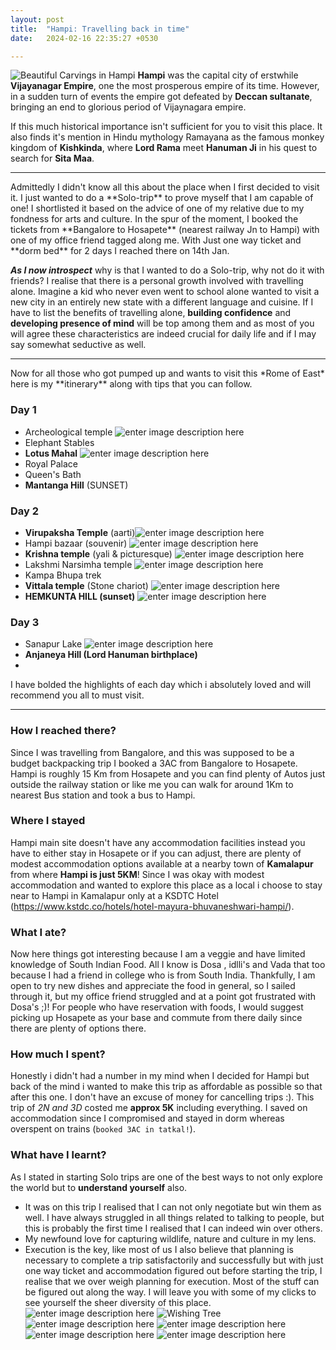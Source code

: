 ```yaml
---
layout: post
title:  "Hampi: Travelling back in time"
date:   2024-02-16 22:35:27 +0530

---
```

![Beautiful Carvings in Hampi](https://lh3.googleusercontent.com/pw/ABLVV84Jwi8ccF2TxPBC9YtcIyFiP2E9cUDK7TX_usG8VowDb2jEbFD6aKNV35T7XDsqjsz7rKVzqLUB8SY4DL5VzVACJk0TKoMmT_YXFwdmpi4j4p9Rv_gay_4JO0DA5E452NN6SJs054W2Qvu56fxBLSnaPMFKIzi5PDxRU1qXT5IbN4OgGkW8wW6wo0lO5KoZx9LzjXi4whLHZcO5lbCStr9MRScez3Ua7J8Esg1Yhnd3k2FRba4WcdTG8vJ5po7qA3zIWbwz3cCqj--Sq9OqsikoR58VY6AZntP2vLerVR7K9omtZ6P-TPXXYOq4TIrrp3mQtQbLc8xUHZouTD432AD-2nNTvl9fBiN-ezIwHZG2b21xMhuDnipWlm8T0Jb_Lj7U4cfgG4jdBxg96spuuiXu8k6aixPfRq27cTSNegWiBtL-Nf1QG0gy2BXZuMH7tK-GsiL61-w9L1lrfE2JtXdhedf19n1Mkm0mjQXa0RZncOpVaoyOByfuRCBCkxQFaqgObEiI66OHaYbtOoptq7AmENkv6mCh-ggCzY_fSmRD2YNSXLtjQlFXdYtOd0VyKfBF-Z6o74OB-BhxsZeMY8ivNzesTivvdQAN13W0zd5vn_DRlYy_1EMvAAkY9HaDWUTlZuUTfo5ytzfxC1cpNUcR9ganiuZlY55o-fcJfXkZUhw8h51hbYfcAXrPUMFyA7pBqJ4IyNR-1-psC2WhKLBcdpjDnNllg3Wqvfj-vZoTyd_-4m1W7WLYsiESmTg2_m86EaeJyqhjeFJW3_jipT2wufaF6BMW25e43NkRTm6pBDTiE98PrJ-amS99YbnCe9UvsAo8OQP-BCDiuF7hJO2J46jlaeLc1Nh8L8weV4Lq2eefxUI4PeL6I2khvfIvndimkYf-ZSXi9HqGkhNFay_ifGThRhjo-OgkhDbmpWQJsBGtaCRlb4SuYwpc3VTuFLDWH_IWX0vuStIc_WxWa0PfzT5X0YcxZ8_M3MqHowiNRvbSq2ofUDG7Xv8BYtM=w1685-h948-s-no?authuser=3)
**Hampi** was the capital city of erstwhile **Vijayanagar Empire**, one the most prosperous empire of its time. However, in a sudden turn of events the empire got defeated by **Deccan sultanate**, bringing an end to glorious period of Vijaynagara empire.

 If this much historical importance isn't sufficient for you to visit this place.
It also finds it's mention in Hindu mythology Ramayana as the famous monkey kingdom of **Kishkinda**, where **Lord Rama** meet **Hanuman Ji** in his quest to search for **Sita Maa**.
<hr/>
Admittedly I didn't know all this about the place when I first decided to visit it. I just wanted to do a **Solo-trip** to prove myself that I am capable of one! I shortlisted it based on the advice of one of my relative due to my fondness for arts and culture. In the spur of the moment, I booked the tickets from **Bangalore to Hosapete** (nearest railway Jn to Hampi) with one of my office friend tagged along me. With Just one way ticket and **dorm bed** for 2 days I reached there on 14th Jan.

***As I now introspect*** why is that I wanted to do a Solo-trip, why not do it with friends? I realise that there is a personal growth involved with travelling alone. Imagine a kid who never even went to school alone wanted to visit a new city in an entirely new state with a different language and cuisine. If I have to list the benefits of travelling alone, **building confidence** and **developing presence of mind** will be top among them and as most of you will agree these characteristics are indeed crucial for daily life and if I may say somewhat seductive as well.
<hr/>
Now for all those who got pumped up and wants to visit this *Rome of East* here is my **itinerary** along with tips that you can follow.

### Day 1
 - Archeological temple ![enter image description here](https://lh3.googleusercontent.com/pw/ABLVV85lYhaBfcmDmIEqw7O8oGzNO-OImdlYYf7LBE8or-uBLnKnmOfyFuuFkF1B6Hx8wm3z3a3MtyQyuEJ7DBJgTro4d_zUrQLIhsD28DS_6FjRl3sVGB8wHmE7uC65mqMmuIspPiMWMWF1jsroMGiwri6Wn6pkbRkmMeEPz7aVZQzEe-nTss_pQigfCZv1rXYISOY09rJfk0CCTQ3VcMaqW_FB_8ULKEgw2eAxQ73anoFevVy96fxFQherbMsXm8eD1TMTeuqIBKdizomRs9PVtnzJxoOgvPuTo9qQjhMTYv3H3VhhepZU9V4kmE_CjrNkBV0JGlUhCBAbnk3Y2CZcpkq0tB88Q6_TeqCgOr9lQNdTyRYRr4DTOpJQZEJhoufHKmUQ6DdUf0-ff6d6cQKE12I58EaZyKyjqFLabJG8wYPlTPC-5pS1v_hZBNLxDFlM7ye359tBUz_k2BYKS3oarI8jPRc2trAsAP7psJG6KsNwgq5Rj-n5f-VCrMLOyJbhN_XRJDIgcH5zXzrmYGOYmyWSiOhQd73f7ON-f3t7Lh_kkyXpEOPE8O6YlYU32xGFuziPmEr6WNMyM8pRRcZyin-encTfDrGmzL863Pjn-Hg1X5zUy14I_LLHOyHR86grPM_sE8yCzHRBZZixVDvXB5wPtbLqXy11VZ_dZLskQAK9vdwoVpv3fMlGRTaKjJ5V86nsX3viw6URfWkQ4VoEt4bQAZruLGBoA_LHxXwLORVPUazJu7a0FyndMIBHZsHm8pe1M0GyERW04rCi4bJp5N9vU_a3wWXW1UFH0RlUZE1guCy_NEM1OWx_U1lkPPudp4477c4NqaH8GaMhT5XldTYANXWdQGtAW68igB3L9ayIW-gDnht7T5XM2IeSnTrbkqYQmnO77i59erI0xVO0eKl7uFpPDP6sbKFLmg-XdjsYL34c8NK0H4emuwr04JkPOJFcLUqNVvO9GUW5akcK-1xQ_ROL5YArIOIeMJmsge1X2X2DbrvGkIIymjKHDDjC=w711-h948-s-no?authuser=3)
- Elephant Stables
- **Lotus Mahal** ![enter image description here](https://lh3.googleusercontent.com/pw/ABLVV84D1Xxn2DTRFWhJLLeNAPynozhcXwwIgBOCHrp4g5yWLpuczN76ke5fv24i8egPiR6p-6UoP1TA_CuthC0lLIpRvoN704uAdYrR7u071-2ekYJubr1t1i5b5FWkob7_XlNeOJlYlVfp69yPzUKqRQUmh6IsaAxqlgfFy3g6YEa2CdyasGRPkHSuKmxx_q6H5U_0dGaD83zq3T6h0QHyn95lZQC60N6QWxeZjPpMTlTk-chlR0iaWfjXjVYdiWG_LmiHmTOUjCWQlEkQuZycTqgicSvZM7FnksBAtaMB3ObcpBWN6_1UiQQl0Xpd3ML6j-FIjdxczC6cDc1OpttM0kJKqfFGOGgkVovro1dqnVHb9dC9sQUaQ3XuLB5pjnFQvwrh9EmqcjPWXZ0F07-V_SvTxHwUGqdwNf8LZSXaxB2qQr9vv2lOANjXRO4_7YduUjIDZPhWEJLtRZ_SMmHzR3BGJH8b0QL1fbMW-m9wT_0-dIL2Rezv_R-n5tbJVoVkM4FKsIzA4NcOsGFOjMClDBeajfgs-c9p15DxOZFE1e05cjmIM6pCe3jqMnMTsvWjRlhT4AEnh3U5yqtJhLwBHCzFA1WLgHBt98Fu-QJSNAKuOtag5TWcs0FtcNrrL9boWJ2WdTm2Gy_3q_vagPlWIcDwrRY-vsDAbPnwJIYko2Y8Bk3cBp5EBgoAUzgGh5iOMv43X_ebw-HV76Zd1I2H-OAkmmferjcP-79PvHAjwkm2qrgpA0saYysW5S_TAZ3ltnL1pn4PprEmiWqdoJUhXpuKcIWQ4rQmh6oyjgWPaO_uscVXCHQfQyd03gBh1DzaUSqJRx4IYaCeFS-0fR7-Xh0Qsor3nqQU7w79KrAVPjrHARuqUgG9XC5GZInrXM1ype3A-amLVPYDSuxpiaLOLddpcP1-0dLaW6Y_2U2BTcek9XoSt2VVE79UPoXy2rSlqc5pJwcbqINhk78QMRXf1jJtb6HjiWeSu7ymnTLejcr9DDJQj-FK7-DU-lorg6az=w1920-h448-s-no?authuser=3)
- Royal Palace
- Queen's Bath
- **Mantanga Hill** (SUNSET)

### Day 2
 - **Virupaksha Temple** (aarti)![enter image description here](https://lh3.googleusercontent.com/pw/ABLVV85BMnfJACRxtBCDy4v8NFBKJx8sNZQQi1URv6uE0aBu4QsF0oAmgRhDXvXvwMwr1WSnB-2gUKD5UzxW4AbTo_JGaqnUSOrP_wn-SLdqVRPPqG1RWYQYi9lsdxhGu2oV4661_w66Gr3RzB2aOPuoEhPyqEosCp0e8CZalc7NtnYQG_vxK8FdkCdj-NMzio3KL4wl6Gis_ODG68t2alSa7FPaAWtp0iSa4Qh92MubnmxD-SaoBdQAiO6yMwC_YPWpldQhyD7wIcIVpLGOmUSfipFIp4tUrx4jx_NuAyzDcTwwkh6NoTthfL97BiZBQ_wNvwcUPOjhEcinArnbkFBJ_LDZ_eRyC-ngqEqDrExuIA13ISDdpVyAQGsnMRdpq7UQH6OMIhOHQPMVAfSo17wnwudGVRLSw4u57XrWhlaQvh5m9uI6kwBtvX8Uv-NlRMyyGglJOfexWNiQWVuO4hEb405qmOWeym5ku-XAoedFHhQbnlaHACTFlbKErFFM_Vyzv2YgPSUn_zcTQL8VLpgic150zsT3kr8O3V7qifvixKYJGkkmTpsrFyB9C8rQs_KxD09FdC8VA8bCmIQvR0eKU7cjocdRPf0blL3qchoTLE-t3vROl0rIAspJ2TPTdvgX1yDG3qajOMDPSnjodYhyc6mNu0WQUgQMg80DGyFXu8njougOTmP55fYZJeH5AOBPyDdgtqMJNY8jURP-KrG2G5NeYO2xqS-62zSEJxpoemiPeXhm7RP4YaeH3b5C5KCmRdv2n59LgZQwrL2IFkB4p8czMvsB8lxzE6RgC_BwvxyS4XpaaUgoZUm-Sb23biHRITZfbBqwphQyv5yW7QEDi6sCxZxqWrMPFsn1DyI__vJM78bJ3kLdIUmWcIDCJF5j6bmUO7r8_h_St10uH3RLuwUdJuzYk8jeDljlNXX9zYOcNl2CQcJFC9MQqH55p051wYgb9WB-bC6Jy8BrlpRzvfQ_jcbjYrmCaI00VJvZlq95zgJMbE0lTyRO0WjKIwU=w711-h948-s-no?authuser=3)
- Hampi bazaar (souvenir) ![enter image description here](https://lh3.googleusercontent.com/pw/ABLVV84nUOSx9aFI5HTb9IFVZpuD4i8wrYmkLeEng6ufFbvNs49k5iAy3HPoYFcSe4Oo4gvEm385xm1r93766A2FBmhPZI9fGQenGHxmzCfinnZKbBM7N_t1S0vNvzkOugsb0Z6VIJvPLKPcW8zNg-t3lPdRrWM4wzL5eITP_MVn7LP14ZuUoAra9-tUV1G39fzwBdpNgCdEr6NNJhpzxlIL7nYIGR1H6o3JdNp84zclK216DIZJY7zfgFt92nvn5DrhOMKmqyFz1Y9YIerFi62LVDjaHH85cnwYAIuwdZoOVmf87gpvKOnApFTuLrcCRzo5BAGv8NYwDVQbteRoSbrHYFZml4kCYEC0JB_nzUrEPlPkGVxHHzfnoHRFtn9UExqLj6aKxehUtOkt_EDbVdxclaDPTbRt_jfsulTrPeSuW9XPdKRK4RIWmo2DRhbV0-SFJqLJqrc78RPsv2bNUJfvgs4yP7oYrRD5g4VDn7vtAPf7qiwLnGGH4QIBZzCPU8GS1UOZoAqeGurltznntZV6JsXd8KNQndDX2P8l57kEiGLIedxcWrW_qKKSAAAqF5R3u4RVR-iap2lvuCAlpsntDjR23QT-tYYfylCARpwvrNjYnzVIDOlvzQ6dh_nHMwYRYDactSuo4iTkFjIccBTyD2WhPtFCPfcZ8xCm16QWtclEawakwqdQoEbkkS-CKKIb0MQ3NCkObnawt_KWwhd4EuRsrvyTl70n2Vsb5of9qsMwo2LtQz_DunMRUbRCAg96-l6qGyzd-Tarj2al_lAUiA_--xdjbxfei_r_vch9_iLw0jssXTDcFiAAdtIy8Ivt6Hoxdp6N-AQBzJFkUn9QtENJEsIEpGFla7t9vDz3N_0yzfp80hmlqg_9H6VPlimmD_hwMVVkvimPtgmbzAaHZkOzJTRY899FHliVgkAyH3DCVq0jtmKOuwjuu8d2oKp9rdD4ffgGzzWVslas9IEtzVO9F5IsajMFGkgFu5ndnztNDiwUt5fBc8asQg2ODdk=w401-h301-no?authuser=3)
- **Krishna temple** (yali & picturesque) ![enter image description here](https://lh3.googleusercontent.com/pw/ABLVV84xV3pE9u7nRXffGBHMjqtD7cSghDeWokBceYErlw-bOvy-anMbrzCt8_YGGI7gHthOc7vFRIqLps2bS-cNxOdINLIOJhHz7paSGnN1fFTTzqKWeLEdO3Z2WmYIDrVev-B1yfvvR5u7_uTlDOq7AwH4BG4crmTABXD6KO3kZrKO0mqHhvXNyGZXw7jH4DsfGauhTi7cC_oEg4kqykndO5W72IRBos13tO4HYQcgB6P-VcIItiqyPr2N7bAIq_aXUpCYKCZ981vwqeq0zcqRxRoFLjZDAxQcTcd1ucbWRIlmHdfrZwpQ-ZSPSQPovtr7HXvg1MmtsktXngEtXbxABG9LeOiy0JZqk1keV8b6sPwBa_VmjsJCJrnwI-6iZNeCgZu4EB5vBSs_4da0SWqW5tVlWq8GhEe3kf4RO-zd8bF43726K16s7f25aDixFv9c0wXTb6lFr39lh8FK-E-Pk4eNKAt5TKC-HG9xrOElrUfGIpoGMS9SzlvPqnMdOohIP6mllmscOwSZ2vtIFgxvmdRiKcedZLqBC45ZUPVMwwcF2E9YiTPWTRxdVeuXuDl-lr0yE7vc65Wg0UgRBNcVJLBXE7M_MjtYC26tk4i2dRI2DAndNNzY6nMzSIXuRToV03DU8MQqdRK2ibGcnFg8DSmscgzfGG8K_7AIHFvkjGLIgaBYSk03YRKQzZNe8VAEPm4YyBlSxfO_s9ee2SylqJ1iexl6TPUTAjfYWMzwJQVFJK6qy2qPwrehNCiR7dz4vB4zFYO1ByD-Di309DYp5pvGHKv36SZ_wN09IUI817L0hZQXNOZ93AYJ8YSHMD4Ea1ml8qrj3f58GQbLdF4zpgvCVGpByupkg6RjYMW7Yw2guS6kswiPNSNdZgE01XR-kBWBSJ_-tHs2-FJtGDhSVW4GMCVwxU354NYGBVeLvRwYc7l2iWqTmj5MpUft4T_A5J43VLDDirr15DOkPIQNKWiW8K1XwWVDCXaodPelMIcKaGHPp8-UsfN-RQUPzqc=w711-h948-s-no?authuser=3)
- Lakshmi Narsimha temple ![enter image description here](https://lh3.googleusercontent.com/pw/ABLVV84S4tBaGCj5mXD0qTlfRVrgd7wLO0FQJpLMgWncZc4nyPhR73ca_6jZe5um5gxSTDOL9tIgB5e8loois_kD-p7lUTi9TnXmx2MKrHZKAZmtpNlzMKU_hMaztPDDN07Iem4MdENJACEC2ONaeZRiVbGkrZPD2o7DU2UQjU18WLtKh21o9rmtmtu5RCKxQLWIxs4yzhF9j_u4M_nDC-B_SfoTDQ4z8ohYEuY0ZnUvYGteVz39GG71xh8a7A_AlvWJP3Y7bwvPswouC3DGQZhuL-ooks77-rxS9h_gllYK0zwQI4cBGbCDkZqntELqy7Wqk5T4el0KJcCzvqjC2aqaxdDJUzQRdhtTUpdj5B0_GvRgrPmOVsXHxhHOdOf53Fw8J9DZb2Jx4IHauZOLO_TkPCciCh4vHhcZyU6rjKakgXyT5xJo3VzHQ7X--dJEAwg2TKbsnxe2z9yOMViyOt31tIhuEgr0nxf8MvHs60v9AKIwtq9ots8k9Iqsl50HAIGczN1HvSoCY9UwURmn13uy42onTtzJAqYFWYhzIxC2osc5Fvt13hDImrgTh4OCoAfxo0jLdpi2fm3LiDIRqS_34vwYFxUdvTK67UnN2Gqzwo-xe5IJnBlrCEyn5KSjNGu8mNt_111DPwIENVLUY3UfC0tirqJC1myfYauu1XYIKeXFTA7SobWf0Nux4_i5Hw4zl8_rED1Vphjgg9QwWA3MYyluvyzBGVU7H8ltaFCP-KQM9zWxUuc_ZQvsg3U3y_oCLfpdISDxKEbVy1pS5yA1p25nmtJSsPfPXyJKBVjfjKFbWnowvIfvVzBMGTstaoii34QP2IWz6YW3QD9Y6iCQ6dYZgK38BJI4NuRDd07tHTaV6RBnvIphJl_JdQPAkMnlnDJI5kGJ9XomN7ncranGOVXQuyKw77wCvTzwOpM1N8zBpqDfwLsBW3-XhjMbuU0ppwjJ9oga024y8EJmDpZulZmpuYCtlCq3TnJsYQ-LENdPCr0Dwz5sp28e5Iqkng-b=w905-h948-s-no?authuser=3)
- Kampa Bhupa trek
- **Vittala temple** (Stone chariot) ![enter image description here](https://lh3.googleusercontent.com/pw/ABLVV84IPfMK2klPhQtUthxxxYmnHnBVp6mfQxxmPGJnT-xvb63M0UNxgbEcuVncdrYSF74aUq4O3N0mYpIlwP6itan3LfAYKaO8c2MRQ3OraEva75KXw5pNDTHTMlyTkxk-cbkHPXpeT-yeAzMWaCHpvujYA350KuZKiirLh4y9me4Nyz9HI853DG5_tIp54znskkUMLofj556pMeSXXimFDW28N8EmzEoOQJREJzUdHSUX_-QI52Xy3XwxpZzIzYb3w-LVquZSfUkv4hdSmaESWbHPlYvdeJuaFJX4jw5k_lh8T1YlImE6DO2QanZE3tr3ExS2SmAQWDW9KSjK_gzdHflCmB5wx37WzBg94P1dSz-vr2PAJmd6reKmQv94utFo5OVdNW5CzMY7E-AgoDJ262KBsPrKS2U2DkuSxQeGdt_pwCbqikFiNByOCfiZqLSuQYSYbuldx0vfT2FC653508WgYAIqu5PeZ1_oRG2REttI0_vTpxAlQziq3Zlq2APRC7crJYNWlwl31zuR7vdB_Q3az0jri-Vt2mHjJF1DjNegT0qDVvqAl99aGqWTe2fMYhUPrYiC6koMI0MzPLDVluMsvXnqtGsaqe2ySx9ERlMMmyB7HkE0QmDh0av36VdK0ugedGvdFctyNeISgGFKHZLfGL5yab8aVZ0f2UIS2PU6RKEKwo6ZspzX-xmUTeOKz0mPoG0Nm69FgTb37C_5VKX4Mz7s-BsCiFK5I4WCp13V29vxsErS1emUxTrRDttLasRh1OVYuBEQjUb3Rfbe6rrP9PN-AJDemfQO8E8KuXtA6pnGvUvwc44XTKhhsmG8dpwjyymjaTPk5AMnVIuYOuVDpaxPF9kBwveu20yVJv8ITLrZY3GYsmkOInGEIZXvUCQ0a-dCIKO-rtwfWTQaDpyGnHDDfPD0ieRzBlZvv7k_S7jNdLMCBSw_RWlepyjU7cTJEcIA6i5MZA4L0KLBNDAOzJQkps90z3NeBmQYRIDsRly8sjZ4fpMDTWyHNBof=w1264-h948-s-no?authuser=3)
- **HEMKUNTA HILL (sunset)**
![enter image description here](https://lh3.googleusercontent.com/pw/ABLVV84y8WVumcXOxIqvIn8xVmELN5rkz3-bImvN44YEXCcmVV2oR26cn43x3Vr_KUQeyNS_NhDT6Ut1yaYXaqNqrI7_T4f157r14G2YGHACf9R0GVzSGxgIWWMwNzZpALf1-Wyc0f9m2auoYlosLvBM54u8XhvBH2gKFHEFHakA0yYQECsRocwNRnFENQxaQwayqiZ3KK45lNw6S1uuHdi0pSH1yGlrPx6XfxM5srzubroKsPG2UhxwKnfhCncRGDb0w6Ze2wHbYg58oloXdgjsn74oh2ZguA-qhjibIbWJpkSo0vIwzzssKopGmtNNv-xIv3W0-aX5kPOCC7r5-Y78pXb_-2tQrLPYvcvOXkPwG3-6VyhLIQQrwRtjmtpk123DHDQkSMsIPrVDLmVEc_Vn2nI5sqtAnhI6up9HQ_4ddAuzLua8wKaLqo3KAh12yBW4VCux6r02y47n5gqhNQBoARuoTEJ-o4e4Iv6v21i6NQY2f9RvP7Fburu-Wc9AiQyI2qqF3aO3fsP2g2aHr_AtU1_QmeJeakagkO6CvPYp_XfIjrfpvmVvJ0cUxQ_NWJ-XMboJMXH_GFP0uLQf8IyroMD7kt6RnuWfJFe4AE4AyWEhc0QF4sHBvc5_lMDeUowC5mvDtnl0x0-S5_33wyP7oSq3mKky8W6rjquumVTzVGq4nRamyDgByKeUlem7FTvqtPsrf3VFiPdUvY_7RVMDCy8UjN1AjpCVVwqGKyo8ZkKBgVYpmgxzicsbB-twlinBNacYWpqXnt43DyUZz88LOD_Lt6CAvJjgH2gcMNzXHAPPm36UPHLa_dp8ZUEMfVZqz0luIENlD-LA28t9M87m9whpHQQGdXoC0-G1ePV__GiehloH3eG1vJ4LsvCMcR3rVc_cPTYtRDetalLC8XyKKBHLOca9fWN-b0ivpk6VzDUMdL-cNmeiCuCmL7Q0ZO-2iBZUJ80mlrGCKQurAMPTjX-nEraybwUGhtaOYW-_o6UiAY2MIUFIokKTvy4sbaU=w1264-h948-s-no?authuser=3)

### Day 3

 - Sanapur Lake ![enter image description here](https://lh3.googleusercontent.com/pw/ABLVV854g9U_cnH_bp4zfvqx3EZJZ8kSYZ15YnbsdYBLAwEWQfRQ1tljVQFhdugCEHtV4jkfP7hS4bw5-IXCoOomCVnJAxQkbZTaNLPiWSErlO9_lR_9aSBevSNsE_GLyy5TJZ9hAYU7mamhsq5yZi_1GJ4xNYHtUgAgB7U28PVZ87bFXoOz3EBLvFTmXZIBrXpXjMDFoxkchR87tHkCaMWFvxrl0Ep7ELFq25U6BlponhScMnlnabMrZMmtKr6wC2c0GT7WOrUQGFKvlQ-HOOe5xt9JWWcvO_3PoE3NTMbEowv9vqHvU4PtsGNR_I31t5Vw0fGCjeJVWEl85KpNQkF1_bYwpBeQFtoYiwEN98vhRLXuJOdvF40y360Pbo9CxP2xK-zx2ZivEQ1mN_iaHJbdvYck7mkKX0JMBxl-mnCvV2vUjnum9YPXs4U63wUAFXHL1Dqwuf16X05A8MHMn3c2-X7YvGcdvBPl5X48QL101EtbJKCWCbj27Qumuhn8A0CPOQ9gOaGedXJEqn3EFHtJp9ocyBN9YXalCOSEAZ1Uz5hmC31bOcg9W72DMp2wpZFuja3oBFGQhjtS-GzfSoGnrVpZlP7tJa_48TcJTmbtfLCkO-IVTxjyU7e3CAnQSPrUPm1tXL5DZxBkPTrb8ehb_XlE3Qf0kV-GWkbYQB0kRr7bK2c3CgYBvT1mopAhr6hrzogyjPnmTLbD7T5lf_oVfGXQWleZ3QXqnXhrWbgwY43THd1p2uRXiZZ6PjUEVSMA4HhcJ_fe7muIBRjdp5b_rse0YI6PMm7NEONBlR1a4JFRXNmH0WQH_NI-wNmYF0iXgT4g7dOTNC0aY_0Zz2GsJZTDAmlLT_B2Q1GRetxuoXX7ZDfd_bHOgqf94ALd24aeOFLF4onUmdzOAjt7xAbCBaN4n8BfHXk2uwInWgVD5YZd8JmxzHKcXkaKkMYxUEszR1RSZFr6171jBRSZq_3aM3n7F_G6xYvDGhxO9x0Fk6y0PRrYBl-GXORuHouegTg=w711-h948-s-no?authuser=3)
- **Anjaneya Hill (Lord Hanuman birthplace)**
- 
I have bolded the highlights of each day which i absolutely loved and will recommend you all to must visit.
<hr/>

### How  I reached there?
Since I was travelling from Bangalore, and this was supposed to be a budget backpacking trip I booked a 3AC from Bangalore to Hosapete. Hampi is roughly 15 Km from Hosapete and you can find plenty of Autos just outside the railway station  or like me you can walk for around 1Km to nearest Bus station and took a bus to Hampi.
### Where I stayed
Hampi main site doesn't have any accommodation facilities instead you have to either stay in Hosapete or if you can adjust, there are plenty of modest accommodation options available at a nearby town of **Kamalapur** from where **Hampi is just 5KM**!
Since I was okay with modest accommodation and wanted to explore this place as a local i choose to stay near to Hampi in Kamalapur only at a KSDTC Hotel (https://www.kstdc.co/hotels/hotel-mayura-bhuvaneshwari-hampi/).

### What I ate?
Now here things got interesting because I am a veggie and have limited knowledge of South Indian Food. All I know is Dosa , idlli's and Vada that too because I had a friend in college who is from South India. Thankfully, I am open to try new dishes and appreciate the food in general, so I sailed through it, but my office friend struggled and at a point got frustrated with Dosa's ;)! For people who have reservation with foods, I would suggest picking up Hosapete as your base and commute from there daily since there are plenty of options there.
### How much I spent?
Honestly i didn't had a number in my mind when I decided for Hampi but back of the mind i wanted to make this trip as affordable as possible so that after this one. I don't have an excuse of money for cancelling trips :).
This trip of *2N and 3D* costed me **approx 5K** including everything.
I saved on accommodation since I compromised and stayed in dorm whereas overspent on trains (``booked 3AC in tatkal!``).

### What have I learnt?
As I stated in starting Solo trips are one of the best ways to not only explore the world but to **understand yourself** also. 
- It was on this trip I realised that I can not only negotiate but win them as well. I have always struggled in all things related to talking to people, but this is probably the first time I realised that I can indeed win over others.
- My newfound love for capturing wildlife, nature and culture in my lens.
- Execution is the key, like most of us I also believe that planning is necessary to complete a trip satisfactorily and successfully but with just one way ticket and accommodation figured out before starting the trip, I realise that we over weigh planning for execution. Most of the stuff can be figured out along the way.
I will leave you with some of my clicks to see yourself the sheer diversity of this place.
![enter image description here](https://lh3.googleusercontent.com/pw/ABLVV86YuVsuW1epm1opprr4EONHd52XiBpOzN0QN2fDDjX8qUNVZbUZwrodOgi1HHHS1sU_EDci3bYK9EepjyYGwnDp32N6v4--_yIaNNFVv-KUmBvwXWIw4jh9F0RwVu9iplUEHFWzKW7xvelgve2P867rZ7miCjR9rsONC14TpxD-6PUIsrWmyuqjO2QUoseKPc9Hpk2-kMZ3DknMY3_ifAcboC1V2vLvzt_faEXA-mmOfm72IaV9DOFijI1ocvUYpctVARAfJPYarKocNcDP7KLxRxBqGX4w05rFSeG5Vn8m_hCfl7w67L7ywa0TQ1MAVjZIR-sfvDn2o49thS4k8DZnfU7dvzFnOmNwxMJViuRyzryD3VwEod0DQBGBc5bz1NXsIVtbahTagdpHCPQ4yNkCRXxZm2IEOd62Ili_8uHdP59iiuoZZgfPa11SXBf2-we3ax5PmMuI-K9BvfeV4YQesph5UiK__9bcQievZwTwkCII7FR-9pLGR2IR-krsgRXyBdorAfbusHySuO3TQ35gDajnJtwH4mCX6CutNhlcjBVpffetyf0UDlR4MRdtlCmkdb7Goo4Yd2T2baNmlsyjLE-EEdCHIr0qfwe3N4zV_fgOTWksYYbxRJynqxg7aBG3jNMs-eQFMUbtj2E-eVLxncjz71Vx_dwk3Fy6mt2AVEX_jXL6bF0o3_lm5dbZZda3-J-rrI9l-s-SPhqN4wIK7bpgF6ny5W5qdGlFilWGiFKs8Dlp7-7z1NJ_jO3ka0CAXpuMVW3DxUT9RCxpY8KgrcJYtcOyhbQvdCXB9NPPBU8psqFgYC8U28e4rudHHHDvq9g6l3Et3l3Ooc_jDk_aIQLVBEfSvtka9mmB7PvRkwsdWkC2cxco538A18GyZbP7Leo9_NOtTQF-Z1yOoN7kDwUgM_ngufwX3Ap0WumNuawjgO4AyHmseW4DxfTgbF1BDlbOB-HgTDOsfeAK6TWqSnuRIkaBvHViYTHlNRTVVqrGI_mAVEF6591VSqaw=w1920-h755-s-no?authuser=3)
![Wishing Tree](https://lh3.googleusercontent.com/pw/ABLVV84x-eru8S9yGwsf5ZrIqsBfkGEN833shpVES0tKobrDFZsNEfScp8R-32eI68Lf6gtzyyfvI2zuj1fKKFrohQgesDuWoIKAbVHxYu6JS8wobHJKkRzL7GuZo3hrglHSGFtbltqdS-RmagNya5A6hvp7Dz8qwQT9TAY4pv-kg-P4t3td1JUbG-_SRTr6zK4jULztDGGtASZF0O4NnkkRPxbANryVCdlHHPDjD1KRXkuQ567FxeyhcqxUddlzAutpmUcaLV_ivdsp8BNUyJlar8UELo6sb5HYlZ1rPbgPN0sF1rkIRkxJ4AAjEPCSgUmuB4rcwCuy8IMqZb3euhSykZCwtxkQnr1WLc3EOgVUSmwXwpflVnIjlrqFzMliFxBka44auhQkVmzwh4Zai7_GyWGfdu-3GHHiwQSK0ZBDpUm9QsBqsir4-WRg0oz0eIOgpUKaQ2IH4XaS9NzjaObyP9t3RiEODS8HHO7BqOIHgAnWtQLqrIEJGbW5jhBjkxg91iM0BAGfFjQyszIpcMsRFTTF57AbgzPxowUZ2FFTHujfO8bnfqfTVohR5Ki6y5IVxPF3fSO32w6v7bOQSTq_nZK_-lKCnCn2vExMJe3igiTO27GVgkbEr3qsB8YrN_3vkk2QVcO5vp7EFl6OwsokJq5CQiR9pq4Gxr_x9GlbSl8scGVKY5rROiH4Xd6arh28xLpy0X-8UeJWTVPJ52SoK1Wt-xWw3K1rRCrHZ5ikY_4SSoJsq5G2A-X_9kWLQI2G6y-tDAhlB9rmOGrBv4OdCGsjj-btD5kpCxbnUBvPAmvlQZ-Skhb_9yg9ehnWtqLe0YwOcAp0Eu1vMCdjg2w8aqqNFCjm9LNQdhkMvDufKcoYmy07jBaAaZqv3BCZgFJb1WHTfIxz1l6VW4c79qi1zyWwW0QHRSJKidex9DKLgPogdW-vOffPbKc0Q7YpErZh-oA-tZrJamWLPT-5ny-epeLl_xi3z3eLlBVhBdvOfSF6mNI40Tvti2UzCgPcTXw=w711-h948-s-no?authuser=3)
![enter image description here](https://lh3.googleusercontent.com/pw/ABLVV87TfPe2lkjTblU126ghs7OJFn7J_sFsrGLhhd52hdfSvKgze0lUamWC0FZurgrpfA-duSl3V3eoh-u-LOWZdfi-sWz-nCrAtmugeUg8p5dSWalT3N55JdO7pZf735YJzUa17UbVM3feEocxzVhbeZ8CYH1sq2dVh02AUWjWwNoMQ9ub7_yqsRwS8w9iUhs0eknuSNYGXdMXGEJpJ_Z2A82ofWtuaJDM1wdPWdFqVUrIe_GEGwE2_7Lc0dypNQooBeLXYa4uOb-p15zokNRIeTCsyjRK1imGlFYcqxS7-eFkKss1mrYasnxzzP2k1A3-vaGa1fudrm0knxbaMQfFNZmhYJi1iLth9oQI33dBZz0DZQlR_qJnLwHnQaQQqFhVwsq-Xkk7Wx-rba6NIfPAuduUPy1EVhl2_2vPmvbHA7R5BOofpjjBL53WuV1DDQYGmxdCsAGwP6vlZCKw-A6bxh1umiALQtV6De9ZacUhwwZ3kWriGvEs-hN9f-0sPYsHvvLP_tdtMD3pErmDdcdjg86jz79zS774ILfW0F4JxXybKZt9McdyIxYGQA4wrIpuiLUP1ru4W9eLC60EOjyUF0HbsOLS1eJGYXN-Ho2ImmI8HesIDAvEj_UtaedfcQUfDIuaBpJ7qqRYrSbj8hqt14Mo72MDCy7A5ybq_nJq_TjSivCy_iqYqNQ5mBMad7YqkloiQ3DOF_xnY0cK9r63cO0gdUnfDdxjHotpzRNXRUj95ISAZdWq3IyWNoTdsuXZxj5NL5gTrEiNBkQmZv4caH8Cp_M461DiCrrSwqY47xWdXenyeq3RCb6KBm3L19WxOQP2kgKPp2-wehDF-1wS3N_Zem73oEYpU5CfgmpHQZ7VPUjByCtoCGt3Izbhj-0JlmuoGxku4scY5MM8d-SHovGhU0JDmVt8gmqd5wrEpDdw2yY5jbN5RsSHm5oWy_mVn5rjrlDI2UJq3rYEKawW3W2dXVB7M33q6yFRutmHuJNUuJ0FYkFszrwTiQwmgMQ=w1264-h948-s-no?authuser=3)
![enter image description here](https://lh3.googleusercontent.com/pw/ABLVV85fsQBdUfl2mljFOuBXsT_3aKzbW7qzEcSKKfKDEvNrVlluRlm4J_tACqz4BQmYChcK5sqPYSqhLw01gPlXrzS36g4M48PVRtoiSnbhvD9H5GLRgjsLrcplLJpNxnuCbXGIRksz5ShtcwCh6ZiqaRnMPr7aUvcLVc-cmKIG_azjYXYCjA-GGkltvc2V-v3ZTcqlAXTlCf8AwQbS41sGRZcRLFycTnjq7hJIAGBTwo5uU0NElV8JNj2QOv8ocxshU92eUES9sEu6YgFNcVhf97bdaCdRGab_2Od6TJzS-OXs5DMrqKkBwFkyR5q1m8g3pW7gj3spj2Q5YRSFIZQPUfcqJiUluK0n19O7Cz4jcHiUZmvmbjxwafXn4LIHLlecgCLtxWPMJ0IFo49RhkSdUNDxltr-QyGsRHbioUO8Yzmh-F6AAFhuLF43Zck3da35N9F6NF6tvki-iNWVKYK2JiXi0Fzfttuw3l3EgMtdK6neqtpGKu3Yp3w8dufhuHypiBXCl_JhXK4tERFGmf0Ggs6SqK1DptKPdRqpFw3TPJ2ejCfcQ3Dk6zY88oKMRn42osMcshHyIg_mQK-J93d-XUfmEPcx2jiOHEosZQv20ctNKEKh2dJQZPdTHl6VOns-5Y38EdCvmJqvEaRXtwX_mhVjn4oHxY86kjj2lt5tHqeL83MbM87h3W4MDKKT3RwGGhMGX3rt3J3cdgdbvUzB1wO1xSMCTC3gkkKBFPO-IoKHHRmkyPALxRVNpGKTAk1J3kKX6WqNVGBzzICRtzL27e4FbyEWEO0rWkuqLbGg7q7MLuXxnvFH5BQigQAxPuvLrLgDxt8RfMG8sjS9z_fWZY1i2gVlqTuP7FK_rux_24iWLUbMI6imN1mHFYKp1xY7APONasZnSntTQhGU2EdDUCp2HdidcMhzTEgIVGjZagQkCYC3LKCtlY5MAKcbZeXWxCQSHhodv9VPp2Ar4NUhNeT67Cclu8qEnKg3BtwHhUyEDQ3KIxn2MK9tFa1BJ94=w1264-h948-s-no?authuser=3)
![enter image description here](https://lh3.googleusercontent.com/pw/ABLVV84aPac9hg6kLtwiQMjefMkVCmvi1EJlsDXZRgGqDYs6rlUlmRmT7dgGfiwZ57UxMDozr2x68JlJdV1NehL375G_CDEb9GDPKRTxp0fNttBa_1yob4C993tcwkXmXQzyAWvNoORTv8268t4vcLUkhPDgLvqmqQV1mk7vBlaflkBk35xUY5nyIGPmiafh5yw71YDtOjbndU8M_Ar1yjyY4WhG3oBF9ZdBbxWAxlj-00Ppw9qMmLuXeuUNb_JnK-ZRaliybmKIUvsooyzutNFp3NsAnCg-RzovGvJHxsSabxHstv8xSZSqcmoLkbNmCxt7EZZxheFkHRLWehleHuPKM4Kk0Q3xg9SW7LJi5rPmpf3Oaecv8N8yBdFINKAMX0pU8xjBfh6S0MO1FyA_BPFYA5gN0yH0vCbGdtUF9qIpMbmRAuWwwP5zEks26doKBq-v2_j1dxG1otYMdb79ickBWI27JNU81Qhinq96MJRHFjDz8nxwBobv4Y5BxJDc0FEzY_DWuM4jHOmW31j-9Fpzyy5tgJPhBNqzO6n37e6_e0g7B6BpObRkvSzhk5d3rkbX9Kp9cx1rc66T-jgjYg9_ZCNhHxiAEzn_fhKSj4teILeFMu28LxTEIC-R0PGhnOys2vOew93cojRicSVO3ESnkEJy41ZLt0BtvEfpEKrH5oNpxDIZFPLv3W-jOQPTrHqM8ogSiqjOvPM562538rCbl7aLK372woKd3TUOp6l_hWHxVkxBKgZeiLRzBLGpKo35c2F6eKtjlWsSBnVytQgje8SKVLT-6NPXfWpUaItckQoUsvdC-s4fx4i8Bk3dj0nQ-ULTOjxTDy8JXaid6r4uXz4KEKt8r-WRaBri0p6BrZBX73FjjN6pfY7UF4bX71xnhYI0NOkTgJ8vyrd5NwRK8ap8lgwu9Icx_bzDbtGsCP0zWfEzQWURNmAxuirwCfF2lriKP754ZP_ePHf1qeltZr3kjfGjnllveVWGvlxkrfSxsRqbfKPOZUwesi4-EfA=w1264-h948-s-no?authuser=3)
![enter image description here](https://lh3.googleusercontent.com/pw/ABLVV86aQV2md_mTuuGQiN0eCApDHYcE9RHGVk3KVz7DMOWhfEOyxVO9KeqQbIo1Aq1o_YxJ3wSgkfUZLzjs51VbLNyXGBLZzF7Sv6P2zfR7O0eK3MDD81Mtbvk_Y6OZGQV7NXSQ1NXuCJ1A7JjkS9TEsElzvtLOFn6xToBoNuNVa7QNUv0qNDPbNhYrZTYU-P6iAWZb6AEmHm28HRRKJ5oq27caK7Jm4_mHJASh6DA7sVBFhqzNdEx_5uVeCGcn3DEM6pwMyar-om_3SttGB3CqUnsAnmb4vX65eJXFAAuxa-tQPSLo1dlvcYP4W_WtC4pixSM1wxD9IL2sPXHt0Cv3d6CGWG55VI2e801YZMLncKIcgBj9aDhjgCyqg9tYgenYLrg7xLM_u0xR29vjQGD2VLO7rMTR98kEofHWgM8AcgzYbXU2CixrcFG7G0LTXa_R4H7GAmF1lK_lkXKQmn7cJa2L1h0KgeRpP6db_4QA6aSyU-94wwRhUjGd8o2CecDlGAmlhkpmNUJxXxO0NCu1bzZwIorUU6aFcQpRejYmTi1xDcBnDxcifcHkM5JGS2Q0ZU2cwKl34aWLu-tfmCJSJV6V6TZADeiyZWolu54SpYeN1lQ4Qe5MA5cb1ktRHIibntGiKuXnFOhgoA6pIjoqWWOet4WjloQXwsg0mVKFAR1qBwUIUyftjjMxT5jVLOuA0nSpoVMMxp8cPO1yCIalApZ3eRMocyrcuMRVc0YGHhy5dijKaRK5zlojgWE6_RQH527HwP28yM68rl6597ku7XxyQXqaECI5RdHGoGX61mwJzDcERrqjuAKeN0aPL9kNK94GtTe_bPyRK5GL1LOiAvfD0SBDzm0kDBCRU0v3YTSVRxWTA5x0j6YbBkHf6Jw2dGjzq7ehnaaMG25LOJVvs6iljUsrjA9eK31U9rXv0gSojwcL6dkJGwzlze8tDvH2DDcikinIx57Kky91oLuGU8urIEY9Zr6WDnBvOu1zseJUnKGImj6rC2s63fr5t_ey=w1264-h948-s-no?authuser=3)
<!--stackedit_data:
eyJoaXN0b3J5IjpbMTcyNTkxMjI2MywxNjg5MjkxMTI4LC0xNT
IxNzA0NTQ2LDE4NDE3NzM5MzMsLTE3OTExNDI1NTUsNjY2ODg3
OTQ5LDI2MjA1MzYyOCwtNzUyMzM3ODY4LC00MDE4Mzg4MjYsMT
Q4NDEzNTA1Myw5ODg0NTg3NTMsLTI1OTQ3MjEyMywtODI4MTc5
MzcyLDkzODAxMzUzNyw5MzgwMTM1MzcsLTE0MzQyNDYyMzEsNj
I2NTM3MDMxLC01MzM5NjI4NjMsLTk2NjQ5ODIzMywxMjg4MDYz
NjldfQ==
-->
